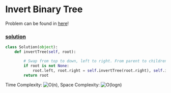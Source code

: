 # Invert Binary Tree

Problem can be found in [here](https://leetcode.com/problems/invert-binary-tree/)!

### [solution](/BinaryTree/226-InvertBinaryTree/README.md)

```python
class Solution(object):
    def invertTree(self, root):

        # Swap from top to down, left to right. From parent to children
        if root is not None:
            root.left, root.right = self.invertTree(root.right), self.invertTree(root.left)
        return root

```

Time Complexity: ![O(n)](<https://latex.codecogs.com/svg.image?\inline&space;O(n)>), Space Complexity: ![O(logn)](<https://latex.codecogs.com/svg.image?\inline&space;O(logn)>)